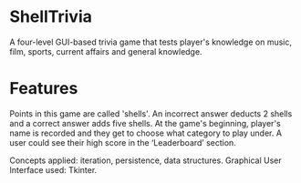 # ShellTrivia

A four-level GUI-based trivia game that tests player's knowledge on music, film, sports, current affairs and general knowledge.

# Features
Points in this game are called 'shells'. An incorrect answer deducts 2 shells and a correct answer adds five shells. 
At the game's beginning, player's name is recorded and they get to choose what category to play under.
A user could see their high score in the ‘Leaderboard’ section. 


Concepts applied: iteration, persistence, data structures.
Graphical User Interface used: Tkinter.
